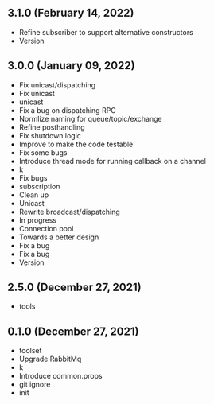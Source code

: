 ## 3.1.0 (February 14, 2022)
  - Refine subscriber to support alternative constructors
  - Version

## 3.0.0 (January 09, 2022)
  - Fix unicast/dispatching
  - Fix unicast
  - unicast
  - Fix a bug on dispatching RPC
  - Normlize naming for queue/topic/exchange
  - Refine posthandling
  - Fix shutdown logic
  - Improve to make the code testable
  - Fix some bugs
  - Introduce thread mode for running callback on a channel
  - k
  - Fix bugs
  - subscription
  - Clean up
  - Unicast
  - Rewrite broadcast/dispatching
  - In progress
  - Connection pool
  - Towards a better design
  - Fix a bug
  - Fix a bug
  - Version

## 2.5.0 (December 27, 2021)
  - tools

## 0.1.0 (December 27, 2021)
  - toolset
  - Upgrade RabbitMq
  - k
  - Introduce common.props
  - git ignore
  - init

